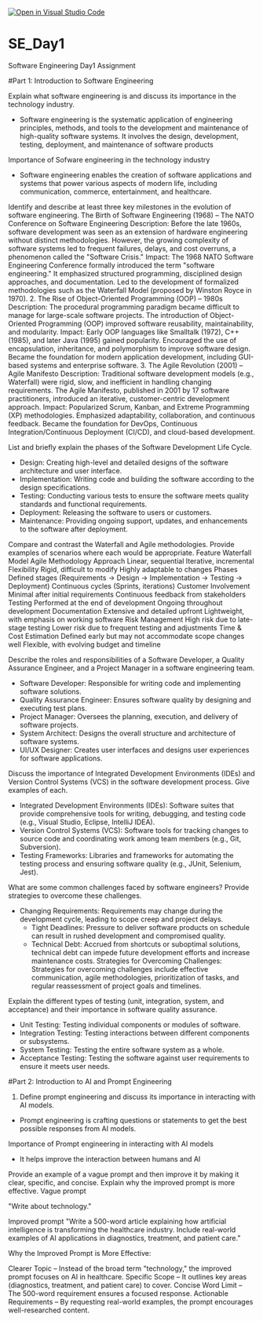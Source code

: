 [![Open in Visual Studio Code](https://classroom.github.com/assets/open-in-vscode-2e0aaae1b6195c2367325f4f02e2d04e9abb55f0b24a779b69b11b9e10269abc.svg)](https://classroom.github.com/online_ide?assignment_repo_id=18386318&assignment_repo_type=AssignmentRepo)
# SE_Day1
Software Engineering Day1 Assignment

#Part 1: Introduction to Software Engineering

Explain what software engineering is and discuss its importance in the technology industry.
- Software engineering is the systematic application of engineering principles, methods,
  and tools to  the development and maintenance of high-quality software systems.
  It involves the design, development, testing, deployment, and maintenance of software products

Importance of Sofware engineering in the technology industry
- Software engineering  enables the creation of software applications and systems that power various aspects of modern life,
  including communication, commerce, entertainment, and healthcare.


Identify and describe at least three key milestones in the evolution of software engineering.
 The Birth of Software Engineering (1968) – The NATO Conference on Software Engineering
Description: Before the late 1960s, software development was seen as an extension of hardware engineering without distinct methodologies. However, the growing complexity of software systems led to frequent failures, delays, and cost overruns, a phenomenon called the "Software Crisis."
Impact:
The 1968 NATO Software Engineering Conference formally introduced the term "software engineering."
It emphasized structured programming, disciplined design approaches, and documentation.
Led to the development of formalized methodologies such as the Waterfall Model (proposed by Winston Royce in 1970).
2. The Rise of Object-Oriented Programming (OOP) – 1980s
Description: The procedural programming paradigm became difficult to manage for large-scale software projects. The introduction of Object-Oriented Programming (OOP) improved software reusability, maintainability, and modularity.
Impact:
Early OOP languages like Smalltalk (1972), C++ (1985), and later Java (1995) gained popularity.
Encouraged the use of encapsulation, inheritance, and polymorphism to improve software design.
Became the foundation for modern application development, including GUI-based systems and enterprise software.
3. The Agile Revolution (2001) – Agile Manifesto
Description: Traditional software development models (e.g., Waterfall) were rigid, slow, and inefficient in handling changing requirements. The Agile Manifesto, published in 2001 by 17 software practitioners, introduced an iterative, customer-centric development approach.
Impact:
Popularized Scrum, Kanban, and Extreme Programming (XP) methodologies.
Emphasized adaptability, collaboration, and continuous feedback.
Became the foundation for DevOps, Continuous Integration/Continuous Deployment (CI/CD), and cloud-based development.

List and briefly explain the phases of the Software Development Life Cycle.
  - Design: Creating high-level and detailed designs of the software architecture and user interface.
  - Implementation: Writing code and building the software according to the design specifications.
  - Testing: Conducting various tests to ensure the software meets quality standards and functional requirements.
  - Deployment: Releasing the software to users or customers.
  - Maintenance: Providing ongoing support, updates, and enhancements to the software after deployment.



Compare and contrast the Waterfall and Agile methodologies. Provide examples of scenarios where each would be appropriate.
Feature	Waterfall Model	Agile Methodology
Approach	Linear, sequential	Iterative, incremental
Flexibility	Rigid, difficult to modify	Highly adaptable to changes
Phases	Defined stages (Requirements → Design → Implementation → Testing → Deployment)	Continuous cycles (Sprints, iterations)
Customer Involvement	Minimal after initial requirements	Continuous feedback from stakeholders
Testing	Performed at the end of development	Ongoing throughout development
Documentation	Extensive and detailed upfront	Lightweight, with emphasis on working software
Risk Management	High risk due to late-stage testing	Lower risk due to frequent testing and adjustments
Time & Cost Estimation	Defined early but may not accommodate scope changes well	Flexible, with evolving budget and timeline

Describe the roles and responsibilities of a Software Developer, a Quality Assurance Engineer, and a Project Manager in a software engineering team.
   - Software Developer: Responsible for writing code and implementing software solutions.
  - Quality Assurance Engineer: Ensures software quality by designing and executing test plans.
  - Project Manager: Oversees the planning, execution, and delivery of software projects.
  - System Architect: Designs the overall structure and architecture of software systems.
  - UI/UX Designer: Creates user interfaces and designs user experiences for software applications.



Discuss the importance of Integrated Development Environments (IDEs) and Version Control Systems (VCS) in the software development process. Give examples of each.

 - Integrated Development Environments (IDEs): Software suites that provide comprehensive tools for writing, debugging, and testing code (e.g., Visual Studio, Eclipse, IntelliJ IDEA).
  - Version Control Systems (VCS): Software tools for tracking changes to source code and coordinating work among team members (e.g., Git, Subversion).
  - Testing Frameworks: Libraries and frameworks for automating the testing process and ensuring software quality (e.g., JUnit, Selenium, Jest).


What are some common challenges faced by software engineers? Provide strategies to overcome these challenges.

- Changing Requirements: Requirements may change during the development cycle, leading to scope creep and project delays.
  - Tight Deadlines: Pressure to deliver software products on schedule can result in rushed development and compromised quality.
  - Technical Debt: Accrued from shortcuts or suboptimal solutions, technical debt can impede future development efforts and increase maintenance costs.
Strategies for Overcoming Challenges: Strategies for overcoming challenges include effective communication, agile methodologies, prioritization of tasks, and regular reassessment of project goals and timelines.


Explain the different types of testing (unit, integration, system, and acceptance) and their importance in software quality assurance.
 - Unit Testing: Testing individual components or modules of software.
  - Integration Testing: Testing interactions between different components or subsystems.
  - System Testing: Testing the entire software system as a whole.
  - Acceptance Testing: Testing the software against user requirements to ensure it meets user needs.



#Part 2: Introduction to AI and Prompt Engineering


1. Define prompt engineering and discuss its importance in interacting with AI models.
- Prompt engineering is crafting questions or statements to get the best possible responses from AI models.

Importance of Prompt engineering in interacting with AI models
- It helps improve the interaction between humans and AI



Provide an example of a vague prompt and then improve it by making it clear, specific, and concise. Explain why the improved prompt is more effective.
Vague prompt

"Write about technology."

Improved prompt
"Write a 500-word article explaining how artificial intelligence is transforming the healthcare industry. Include real-world examples of AI applications in diagnostics, treatment, and patient care."

Why the Improved Prompt is More Effective:

Clearer Topic – Instead of the broad term "technology," the improved prompt focuses on AI in healthcare.
Specific Scope – It outlines key areas (diagnostics, treatment, and patient care) to cover.
Concise Word Limit – The 500-word requirement ensures a focused response.
Actionable Requirements – By requesting real-world examples, the prompt encourages well-researched content.
